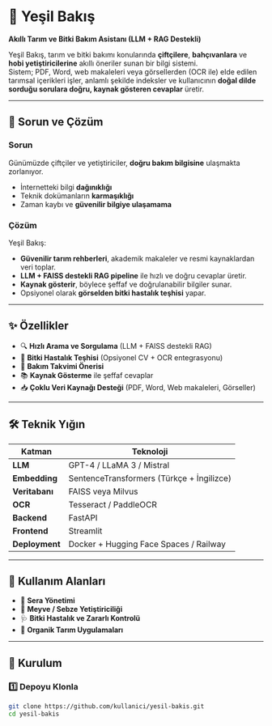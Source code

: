 # 🌱 Yeşil Bakış  
**Akıllı Tarım ve Bitki Bakım Asistanı (LLM + RAG Destekli)**  

Yeşil Bakış, tarım ve bitki bakımı konularında **çiftçilere**, **bahçıvanlara** ve **hobi yetiştiricilerine** akıllı öneriler sunan bir bilgi sistemi.  
Sistem; PDF, Word, web makaleleri veya görsellerden (OCR ile) elde edilen tarımsal içerikleri işler, anlamlı şekilde indeksler ve kullanıcının **doğal dilde sorduğu sorulara doğru, kaynak gösteren cevaplar** üretir.

---

## 🚜 Sorun ve Çözüm

### Sorun  
Günümüzde çiftçiler ve yetiştiriciler, **doğru bakım bilgisine** ulaşmakta zorlanıyor.  
- İnternetteki bilgi **dağınıklığı**  
- Teknik dokümanların **karmaşıklığı**  
- Zaman kaybı ve **güvenilir bilgiye ulaşamama**  

### Çözüm  
Yeşil Bakış:  
- **Güvenilir tarım rehberleri**, akademik makaleler ve resmi kaynaklardan veri toplar.  
- **LLM + FAISS destekli RAG pipeline** ile hızlı ve doğru cevaplar üretir.  
- **Kaynak gösterir**, böylece şeffaf ve doğrulanabilir bilgiler sunar.  
- Opsiyonel olarak **görselden bitki hastalık teşhisi** yapar.  

---

## ✨ Özellikler
- 🔍 **Hızlı Arama ve Sorgulama** (LLM + FAISS destekli RAG)
- 🦠 **Bitki Hastalık Teşhisi** (Opsiyonel CV + OCR entegrasyonu)
- 📅 **Bakım Takvimi Önerisi**
- 📚 **Kaynak Gösterme** ile şeffaf cevaplar
- 📥 **Çoklu Veri Kaynağı Desteği** (PDF, Word, Web makaleleri, Görseller)

---

## 🛠️ Teknik Yığın
| Katman | Teknoloji |
|--------|-----------|
| **LLM** | GPT-4 / LLaMA 3 / Mistral |
| **Embedding** | SentenceTransformers (Türkçe + İngilizce) |
| **Veritabanı** | FAISS veya Milvus |
| **OCR** | Tesseract / PaddleOCR |
| **Backend** | FastAPI |
| **Frontend** | Streamlit |
| **Deployment** | Docker + Hugging Face Spaces / Railway |

---

## 📌 Kullanım Alanları
- 🌾 **Sera Yönetimi**
- 🥦 **Meyve / Sebze Yetiştiriciliği**
- 🩺 **Bitki Hastalık ve Zararlı Kontrolü**
- 🌱 **Organik Tarım Uygulamaları**

---

## 🚀 Kurulum

### 1️⃣ Depoyu Klonla
```bash
git clone https://github.com/kullanici/yesil-bakis.git
cd yesil-bakis
